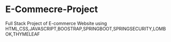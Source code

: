 # E-Commecre-Project
Full Stack Project of E-commerce Website using HTML,CSS,JAVASCRIPT,BOOSTRAP,SPRINGBOOT,SPRINGSECURITY,LOMBOK,THYMELEAF
